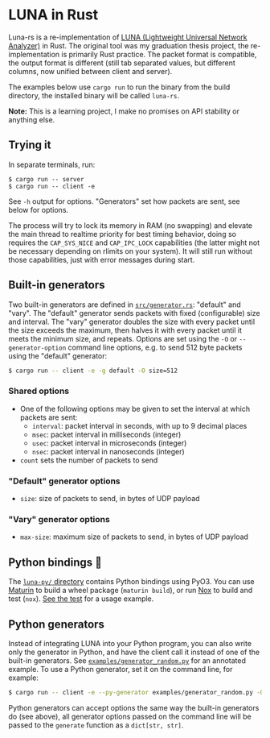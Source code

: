 # LUNA in Rust

Luna-rs is a re-implementation of [LUNA (Lightweight Universal Network
Analyzer)](https://github.com/airtower-luna/luna) in Rust. The
original tool was my graduation thesis project, the re-implementation
is primarily Rust practice. The packet format is compatible, the
output format is different (still tab separated values, but different
columns, now unified between client and server).

The examples below use `cargo run` to run the binary from the build
directory, the installed binary will be called `luna-rs`.

**Note:** This is a learning project, I make no promises on API
stability or anything else.

## Trying it

In separate terminals, run:

```
$ cargo run -- server
$ cargo run -- client -e
```

See `-h` output for options. "Generators" set how packets are sent,
see below for options.

The process will try to lock its memory in RAM (no swapping) and
elevate the main thread to realtime priority for best timing behavior,
doing so requires the `CAP_SYS_NICE` and `CAP_IPC_LOCK` capabilities
(the latter might not be necessary depending on rlimits on your
system). It will still run without those capabilities, just with error
messages during start.


## Built-in generators

Two built-in generators are defined in
[`src/generator.rs`](./src/generator.rs): "default" and "vary". The
"default" generator sends packets with fixed (configurable) size and
interval. The "vary" generator doubles the size with every packet
until the size exceeds the maximum, then halves it with every packet
until it meets the minimum size, and repeats. Options are set using
the `-O` or `--generator-option` command line options, e.g. to send
512 byte packets using the "default" generator:

```sh
$ cargo run -- client -e -g default -O size=512
```

### Shared options

* One of the following options may be given to set the interval at
  which packets are sent:
    * `interval`: packet interval in seconds, with up to 9 decimal places
    * `msec`: packet interval in milliseconds (integer)
    * `usec`: packet interval in microseconds (integer)
    * `nsec`: packet interval in nanoseconds (integer)
* `count` sets the number of packets to send

### "Default" generator options

* `size`: size of packets to send, in bytes of UDP payload

### "Vary" generator options

* `max-size`: maximum size of packets to send, in bytes of UDP payload


## Python bindings :snake:

The [`luna-py/` directory](./luna-py/) contains Python bindings using
PyO3. You can use [Maturin](https://www.maturin.rs/) to build a wheel
package (`maturin build`), or run
[Nox](https://nox.thea.codes/en/stable/) to build and test
(`nox`). [See the test](./luna-py/test_luna.py) for a usage example.

## Python generators

Instead of integrating LUNA into your Python program, you can also
write only the generator in Python, and have the client call it
instead of one of the built-in generators. See
[`examples/generator_random.py`](./examples/generator_random.py) for
an annotated example. To use a Python generator, set it on the command
line, for example:

```sh
$ cargo run -- client -e --py-generator examples/generator_random.py -O count=100
```

Python generators can accept options the same way the built-in
generators do (see above), all generator options passed on the command
line will be passed to the `generate` function as a `dict[str, str]`.
